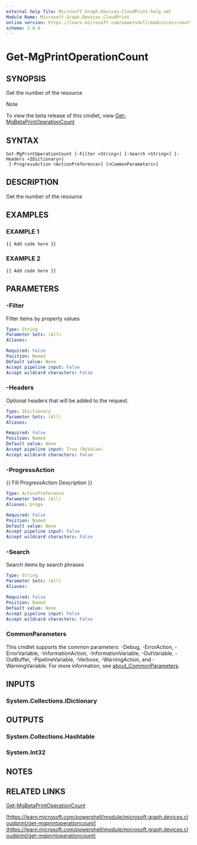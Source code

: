 ```yaml
---
external help file: Microsoft.Graph.Devices.CloudPrint-help.xml
Module Name: Microsoft.Graph.Devices.CloudPrint
online version: https://learn.microsoft.com/powershell/module/microsoft.graph.devices.cloudprint/get-mgprintoperationcount
schema: 2.0.0
---
```


# Get-MgPrintOperationCount

## SYNOPSIS
Get the number of the resource

> [!NOTE]
> To view the beta release of this cmdlet, view [Get-MgBetaPrintOperationCount](/powershell/module/Microsoft.Graph.Beta.Devices.CloudPrint/Get-MgBetaPrintOperationCount?view=graph-powershell-beta)

## SYNTAX

```
Get-MgPrintOperationCount [-Filter <String>] [-Search <String>] [-Headers <IDictionary>]
 [-ProgressAction <ActionPreference>] [<CommonParameters>]
```

## DESCRIPTION
Get the number of the resource

## EXAMPLES

### EXAMPLE 1
```
{{ Add code here }}
```

### EXAMPLE 2
```
{{ Add code here }}
```

## PARAMETERS

### -Filter
Filter items by property values

```yaml
Type: String
Parameter Sets: (All)
Aliases:

Required: False
Position: Named
Default value: None
Accept pipeline input: False
Accept wildcard characters: False
```

### -Headers
Optional headers that will be added to the request.

```yaml
Type: IDictionary
Parameter Sets: (All)
Aliases:

Required: False
Position: Named
Default value: None
Accept pipeline input: True (ByValue)
Accept wildcard characters: False
```

### -ProgressAction
{{ Fill ProgressAction Description }}

```yaml
Type: ActionPreference
Parameter Sets: (All)
Aliases: proga

Required: False
Position: Named
Default value: None
Accept pipeline input: False
Accept wildcard characters: False
```

### -Search
Search items by search phrases

```yaml
Type: String
Parameter Sets: (All)
Aliases:

Required: False
Position: Named
Default value: None
Accept pipeline input: False
Accept wildcard characters: False
```

### CommonParameters
This cmdlet supports the common parameters: -Debug, -ErrorAction, -ErrorVariable, -InformationAction, -InformationVariable, -OutVariable, -OutBuffer, -PipelineVariable, -Verbose, -WarningAction, and -WarningVariable. For more information, see [about_CommonParameters](http://go.microsoft.com/fwlink/?LinkID=113216).

## INPUTS

### System.Collections.IDictionary
## OUTPUTS

### System.Collections.Hashtable
### System.Int32
## NOTES

## RELATED LINKS
[Get-MgBetaPrintOperationCount](/powershell/module/Microsoft.Graph.Beta.Devices.CloudPrint/Get-MgBetaPrintOperationCount?view=graph-powershell-beta)

[https://learn.microsoft.com/powershell/module/microsoft.graph.devices.cloudprint/get-mgprintoperationcount](https://learn.microsoft.com/powershell/module/microsoft.graph.devices.cloudprint/get-mgprintoperationcount)




